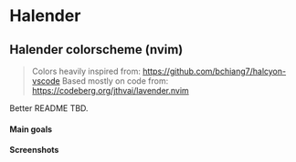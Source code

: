 # Halender

## Halender colorscheme (nvim)

> Colors heavily inspired from: https://github.com/bchiang7/halcyon-vscode
> Based mostly on code from: https://codeberg.org/jthvai/lavender.nvim

Better README TBD.

#### Main goals
#### Screenshots
